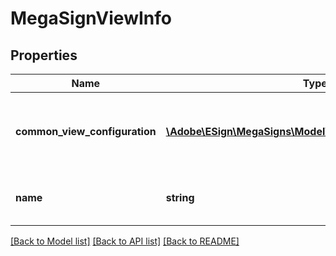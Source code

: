 # MegaSignViewInfo

## Properties
Name | Type | Description | Notes
------------ | ------------- | ------------- | -------------
**common_view_configuration** | [**\Adobe\ESign\MegaSigns\Model\CommonViewConfiguration**](CommonViewConfiguration.md) | Common view configuration for all the available views | [optional] 
**name** | **string** | Name of the requested mega sign view | [optional] 

[[Back to Model list]](../README.md#documentation-for-models) [[Back to API list]](../README.md#documentation-for-api-endpoints) [[Back to README]](../README.md)


